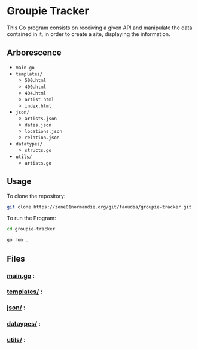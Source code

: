 # Groupie Tracker

This Go program consists on receiving a given API and manipulate the data contained in it, in order to create a site, displaying the information.

## Arborescence

- `main.go`
- `templates/`
    - `500.html`
    - `400.html`
    - `404.html`
    - `artist.html`
    - `index.html`
- `json/`
    - `artists.json`	
    - `dates.json`	
    - `locations.json`	
    - `relation.json`
- `datatypes/`
    - `structs.go`
- `utils/`
    - `artists.go`
## Usage

To clone the repository:
```bash
git clone https://zone01normandie.org/git/faoudia/groupie-tracker.git
```

To run the Program:
```bash
cd groupie-tracker

go run . 
```

## Files

### [main.go](main.go) :

### [templates/](templates/) : 

### [json/](json/) :

### [dataypes/](datatypes/) :

### [utils/](utils/) :
